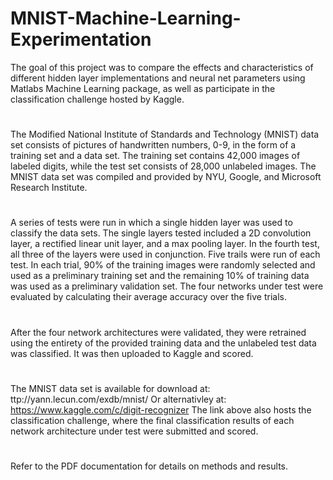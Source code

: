 # MNIST-Machine-Learning-Experimentation
The goal of this project was to compare the effects and characteristics of different hidden layer implementations and neural net parameters using Matlabs Machine Learning package, as well as participate in the classification challenge hosted by Kaggle. 
#
The Modified National Institute of Standards and Technology (MNIST) data set consists of pictures of handwritten numbers, 0-9, in the form of a training set and a data set. The training set contains 42,000 images of labeled digits, while the test set consists of 28,000 unlabeled images. The MNIST data set was compiled and provided by NYU, Google, and Microsoft Research Institute. 
#
A series of tests were run in which a single hidden layer was used to classify the data sets. The single layers tested included a 2D convolution layer, a rectified linear unit layer, and a max pooling layer. In the fourth test, all three of the layers were used in conjunction. Five trails were run of each test. In each trial, 90% of the training images were randomly selected and used as a preliminary training set and the remaining 10% of training data was used as a preliminary validation set. The four networks under test were evaluated by calculating their average accuracy over the five trials.
#
After the four network architectures were validated, they were retrained using the entirety of the provided training data and the unlabeled test data was classified. It was then uploaded to Kaggle and scored. 
#
The MNIST data set is available for download at:
ttp://yann.lecun.com/exdb/mnist/
Or alternativley at:
https://www.kaggle.com/c/digit-recognizer
The link above also hosts the classification challenge, where the final classification results of each network architecture under test were submitted and scored. 
#
Refer to the PDF documentation for details on methods and results. 

